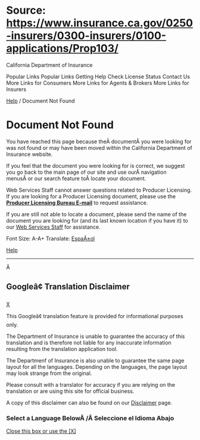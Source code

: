 # Source: https://www.insurance.ca.gov/0250-insurers/0300-insurers/0100-applications/Prop103/

California Department of Insurance

 
 

 

Popular Links 
Popular Links
Getting Help
Check License Status
Contact Us
More Links for Consumers
More Links for Agents & Brokers
More Links for Insurers

[Help](/error/)
/ Document Not Found

# Document Not Found

You have reached this page because theÂ documentÂ you were looking for was not found or may have been moved within the California Department of Insurance website.

If you feel that the document you were looking for is correct, we suggest you go back to the main page of our site and use ourÂ navigation menusÂ or our search feature toÂ locate your document.

Web Services Staff cannot answer questions related to Producer Licensing. If you are looking for a Producer Licensing document, please use the [**Producer Licensing Bureau E-mail**](http://www.insurance.ca.gov/0200-industry/Privacy-Notice-on-Information-Collection.cfm) to request assistance.

If you are still not able to locate a document, please send the name of the document you are looking for (and its last known location if you have it) to our [Web Services Staff](mailto:WebAssist@insurance.ca.gov) for assistance.

Font Size: A-A+
Translate: [EspaÃ±ol](#TB_inline?height=500&width=600&inlineId=hiddenContent&modal=true "View page in different languages such as Spanish")

[Help](/error/)

---

Â

## Googleâ¢ Translation Disclaimer

[X](#)

This Googleâ¢ translation feature is provided for informational purposes only.

The Department of Insurance is unable to guarantee the accuracy of this translation and is therefore not liable for any inaccurate information resulting from the translation application tool.

The Departmenf of Insurance is also unable to guarantee the same page layout for all the languages. Depending on the languages, the page layout may look strange from the original.

Please consult with a translator for accuracy if you are relying on the translation or are using this site for official business.

A copy of this disclaimer can also be found on our [Disclaimer](/GTranslateDisclaimer.cfm "Disclaimer") page.

### Select a Language BelowÂ /Â Seleccione el Idioma Abajo

[Close this box or use the [X]](#)